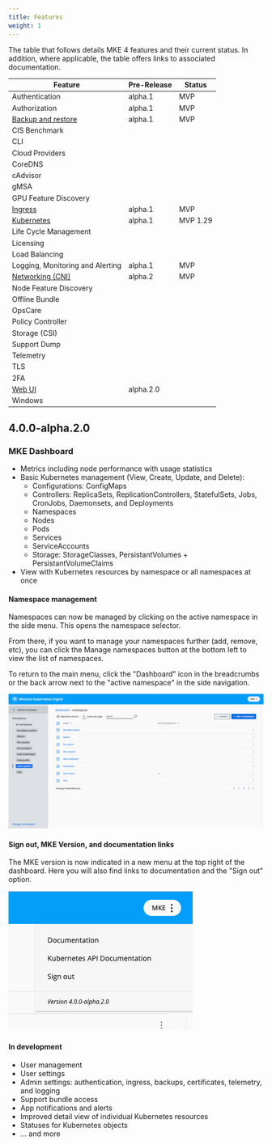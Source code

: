 ```yaml
---
title: Features
weight: 1
---
```


The table that follows details MKE 4 features and their current status. In
addition, where applicable, the table offers links to associated documentation.

| Feature                                                          | Pre-Release | Status   | 
|------------------------------------------------------------------|---------|----------|
| Authentication                                                   | alpha.1 | MVP      |  
| Authorization                                                    | alpha.1 | MVP      |   
| [Backup and restore](../../configuration/backup-restore)            | alpha.1 | MVP      |
| CIS Benchmark                                                    |   |          |
| CLI                                                              |   |          |
| Cloud Providers                                                  |   |          |
| CoreDNS                                                          |   |          |
| cAdvisor                                                         |   |          |
| gMSA                                                             |   |          |
| GPU Feature Discovery                                            |   |          |
| [Ingress](../../configuration/ingress)                              | alpha.1 | MVP      |  |
| [Kubernetes](../../concepts/architecture)                        | alpha.1 | MVP 1.29 |  |
| Life Cycle Management                                            |   |          |
| Licensing                                                        |   |          |
| Load Balancing                                                   |   |          |
| Logging, Monitoring and Alerting                                 | alpha.1 | MVP      |  
| [Networking (CNI)](../../concepts/cni)                  | alpha.2 | MVP      |  
| Node Feature Discovery                                           |   |          |
| Offline Bundle                                                   |   |          |
| OpsCare                                                          |   |          |
| Policy Controller                                                |   |          |
| Storage (CSI)                                                    |   |          |
| Support Dump                                                     |   |          |
| Telemetry                                                        |   |          |
| TLS                                                              |   |          |
| 2FA                                                              |   |          |
| [Web UI](../../configuration/dashboard)                             | alpha.2.0  |          |
| Windows                                                          |   |          |


## 4.0.0-alpha.2.0

### MKE Dashboard

- Metrics including node performance with usage statistics
- Basic Kubernetes management (View, Create, Update, and Delete):
  - Configurations: ConfigMaps
  - Controllers: ReplicaSets, ReplicationControllers, StatefulSets, Jobs, CronJobs, Daemonsets, and Deployments
  - Namespaces
  - Nodes
  - Pods
  - Services
  - ServiceAccounts
  - Storage: StorageClasses, PersistantVolumes + PersistantVolumeClaims
- View with Kubernetes resources by namespace or all namespaces at once

#### Namespace management

Namespaces can now be managed by clicking on the active namespace in the side menu.
This opens the namespace selector.

From there, if you want to manage your namespaces further (add, remove, etc), you
can click the Manage namespaces button at the bottom left to view the list of namespaces.

To return to the main menu, click the "Dashboard" icon in the breadcrumbs or
the back arrow next to the "active namespace" in the side navigation.

![Namespace management preview](namespace-management.png)

#### Sign out, MKE Version, and documentation links

The MKE version is now indicated in a new menu at the top right of the dashboard.
Here you will also find links to documentation and the "Sign out" option.

![New header menu](header-menu.png)

#### In development

- User management
- User settings
- Admin settings: authentication, ingress, backups, certificates, telemetry, and logging
- Support bundle access
- App notifications and alerts
- Improved detail view of individual Kubernetes resources
- Statuses for Kubernetes objects
- ... and more
